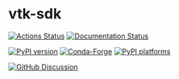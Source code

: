 # vtk-sdk

[![Actions Status][actions-badge]][actions-link]
[![Documentation Status][rtd-badge]][rtd-link]

[![PyPI version][pypi-version]][pypi-link]
[![Conda-Forge][conda-badge]][conda-link]
[![PyPI platforms][pypi-platforms]][pypi-link]

[![GitHub Discussion][github-discussions-badge]][github-discussions-link]

<!-- SPHINX-START -->

<!-- prettier-ignore-start -->
[actions-badge]:            https://github.com/Kitware/vtk-sdk-python-distributions/workflows/CI/badge.svg
[actions-link]:             https://github.com/Kitware/vtk-sdk-python-distributions/actions
[conda-badge]:              https://img.shields.io/conda/vn/conda-forge/vtk-sdk
[conda-link]:               https://github.com/conda-forge/vtk-sdk-feedstock
[github-discussions-badge]: https://img.shields.io/static/v1?label=Discussions&message=Ask&color=blue&logo=github
[github-discussions-link]:  https://github.com/Kitware/vtk-sdk-python-distributions/discussions
[pypi-link]:                https://pypi.org/project/vtk-sdk/
[pypi-platforms]:           https://img.shields.io/pypi/pyversions/vtk-sdk
[pypi-version]:             https://img.shields.io/pypi/v/vtk-sdk
[rtd-badge]:                https://readthedocs.org/projects/vtk-sdk/badge/?version=latest
[rtd-link]:                 https://vtk-sdk.readthedocs.io/en/latest/?badge=latest

<!-- prettier-ignore-end -->
